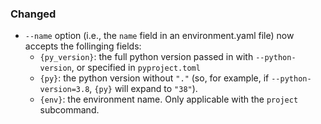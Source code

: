 <!-- markdownlint-disable MD041 -->
<!--
A new scriv changelog fragment.

Uncomment the section that is right (remove the HTML comment wrapper).
-->

<!--
### Removed

- A bullet item for the Removed category.

-->
<!--
### Added

- A bullet item for the Added category.

-->

### Changed

- `--name` option (i.e., the `name` field in an environment.yaml file) now
  accepts the follinging fields:
  - `{py_version}`: the full python version passed in with `--python-version`,
    or specified in `pyproject.toml`
  - `{py}`: the python version without `"."` (so, for example, if
    `--python-version=3.8`, `{py}` will expand to `"38"`).
  - `{env}`: the environment name. Only applicable with the `project`
    subcommand.

<!--
### Deprecated

- A bullet item for the Deprecated category.

-->
<!--
### Fixed

- A bullet item for the Fixed category.

-->
<!--
### Security

- A bullet item for the Security category.

-->
